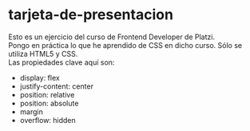 # tarjeta-de-presentacion
Esto es un ejercicio del curso de Frontend Developer de Platzi.<br>
Pongo en práctica lo que he aprendido de CSS en dicho curso. Sólo se utiliza HTML5 y CSS.<br>
Las propiedades clave aquí son: 
<ul>
<li>display: flex</li>
<li>justify-content: center</li>
<li>position: relative</li>
<li>position: absolute</li>
<li>margin</li>
<li>overflow: hidden</li>
</ul>
